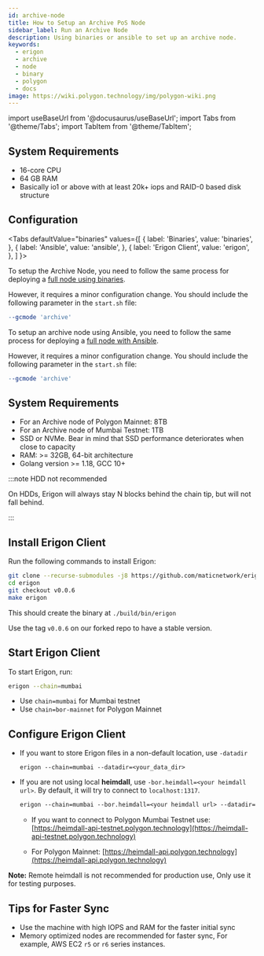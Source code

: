 ```yaml
---
id: archive-node
title: How to Setup an Archive PoS Node
sidebar_label: Run an Archive Node
description: Using binaries or ansible to set up an archive node.
keywords:
  - erigon
  - archive
  - node
  - binary
  - polygon
  - docs
image: https://wiki.polygon.technology/img/polygon-wiki.png
---
```


import useBaseUrl from '@docusaurus/useBaseUrl';
import Tabs from '@theme/Tabs';
import TabItem from '@theme/TabItem';

## System Requirements

- 16-core CPU
- 64 GB RAM
- Basically io1 or above with at least 20k+ iops and RAID-0 based disk structure

## Configuration

<Tabs
defaultValue="binaries"
values={[
{ label: 'Binaries', value: 'binaries', },
{ label: 'Ansible', value: 'ansible', },
{ label: 'Erigon Client', value: 'erigon', },
]
}>

<!-- ===================================================================================================================== -->
<!-- ===================================================== BINARIES ====================================================== -->
<!-- ===================================================================================================================== -->

<TabItem value="binaries">

To setup the Archive Node, you need to follow the same process for deploying a [full node using binaries](full-node-deployment.md).

However, it requires a minor configuration change. You should include the following parameter in the `start.sh` file:

```makefile
--gcmode 'archive'
```

</TabItem>

<!-- ===================================================================================================================== -->
<!-- ===================================================== ANSIBLE ======================================================= -->
<!-- ===================================================================================================================== -->

<TabItem value="ansible">

To setup an archive node using Ansible, you need to follow the same process for deploying a [full node with Ansible](/operate/full-node-deployment.md).

However, it requires a minor configuration change. You should include the following parameter in the `start.sh` file:

```makefile
--gcmode 'archive'
```

</TabItem>

<!-- ===================================================================================================================== -->
<!-- ===================================================== ANSIBLE ======================================================= -->
<!-- ===================================================================================================================== -->

<TabItem value="erigon">

## System Requirements

- For an Archive node of Polygon Mainnet: 8TB
- For an Archive node of Mumbai Testnet: 1TB
- SSD or NVMe. Bear in mind that SSD performance deteriorates when close to capacity
- RAM: >= 32GB, 64-bit architecture
- Golang version >= 1.18, GCC 10+ 

:::note HDD not recommended

On HDDs, Erigon will always stay N blocks behind the chain tip, but will not fall behind. 

:::

## Install Erigon Client

Run the following commands to install Erigon:

```bash
git clone --recurse-submodules -j8 https://github.com/maticnetwork/erigon.git
cd erigon
git checkout v0.0.6
make erigon
```

This should create the binary at `./build/bin/erigon`

Use the tag `v0.0.6` on our forked repo to have a stable version. 

## Start Erigon Client

To start Erigon, run:

```bash
erigon --chain=mumbai
```

- Use `chain=mumbai` for Mumbai testnet
- Use `chain=bor-mainnet` for Polygon Mainnet

## Configure Erigon Client

- If you want to store Erigon files in a non-default location, use `-datadir`
    
    ```
    erigon --chain=mumbai --datadir=<your_data_dir>
    ```
    
- If you are not using local **heimdall**, use `-bor.heimdall=<your heimdall url>`. By default, it will try to connect to `localhost:1317`.
    
    ```makefile
    erigon --chain=mumbai --bor.heimdall=<your heimdall url> --datadir=<your_data_dir>
    ```
    
    - If you want to connect to Polygon Mumbai Testnet use: [https://heimdall-api-testnet.polygon.technology](https://heimdall-api-testnet.polygon.technology)
    
    - For Polygon Mainnet: [https://heimdall-api.polygon.technology](https://heimdall-api.polygon.technology)

**Note:** Remote heimdall is not recommended for production use, Only use it for testing purposes.

## Tips for Faster Sync

- Use the machine with high IOPS and RAM for the faster initial sync
- Memory optimized nodes are recommended for faster sync, For example, AWS EC2 `r5` or `r6` series instances.

</TabItem>
</Tabs>
